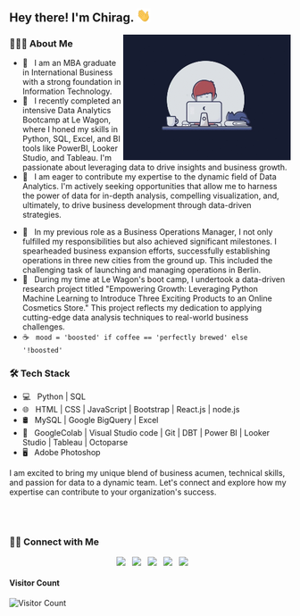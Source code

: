 <h2> Hey there! I'm Chirag. <img src="https://github.com/AryaChirag/AryaChirag/blob/main/Hi.gif" width="25"></h2>

<img align="right" alt="GIF" src="https://github.com/AryaChirag/AryaChirag/blob/main/workspace.gif" width="300"/>

<!-- https://raw.githubusercontent.com/devSouvik/devSouvik/master/gif3.gif -->

<h3> 👨🏻‍💻 About Me </h3>

- 👋 &nbsp; I am an MBA graduate in International Business with a strong foundation in Information Technology. 
- 🚀 &nbsp; I recently completed an intensive Data Analytics Bootcamp at Le Wagon, where I honed my skills in Python, SQL, Excel, and BI tools like PowerBI, Looker Studio, and Tableau. I'm passionate about leveraging data to drive insights and business growth.
- 👯 &nbsp; I am eager to contribute my expertise to the dynamic field of Data Analytics. I'm actively seeking opportunities that allow me to harness the power of data for in-depth analysis, compelling visualization, and, ultimately, to drive business development through data-driven strategies.
<!--
- 💼 &nbsp; Developer by profession.
-->
- 🌱 &nbsp; In my previous role as a Business Operations Manager, I not only fulfilled my responsibilities but also achieved significant milestones. I spearheaded business expansion efforts, successfully establishing operations in three new cities from the ground up. This included the challenging task of launching and managing operations in Berlin. 
- 🔭 &nbsp; During my time at Le Wagon's boot camp, I undertook a data-driven research project titled "Empowering Growth: Leveraging Python Machine Learning to Introduce Three Exciting Products to an Online Cosmetics Store." This project reflects my dedication to applying cutting-edge data analysis techniques to real-world business challenges.
- ☕ &nbsp; `mood = 'boosted' if coffee == 'perfectly brewed' else '!boosted'`

<h3>🛠 Tech Stack</h3>

- 💻 &nbsp; Python | SQL
- 🌐 &nbsp; HTML | CSS | JavaScript | Bootstrap | React.js | node.js
- 🛢 &nbsp; MySQL | Google BigQuery | Excel
- 🔧 &nbsp; GoogleColab | Visual Studio code | Git | DBT | Power BI | Looker Studio | Tableau |  Octoparse
- 🖥 &nbsp; Adobe Photoshop

I am excited to bring my unique blend of business acumen, technical skills, and passion for data to a dynamic team. Let's connect and explore how my expertise can contribute to your organization's success.

<br>

<!-- ![souvik's Github Stats](https://github-readme-stats.vercel.app/api?username=devSouvik&show_icons=true&title_color=fff&icon_color=79ff97&text_color=9f9f9f&bg_color=151515) -->

<!--<img align="center" src="https://github-readme-stats.vercel.app/api?username=devSouvik&include_all_commits=true&count_private=true&show_icons=true&line_height=20&title_color=7A7ADB&icon_color=2234AE&text_color=D3D3D3&bg_color=0,000000,130F40" alt="devSouvik's Github Stats"> -->

</br>


<!--[![Top Langs](https://github-readme-stats.vercel.app/api/top-langs/?username=devSouvik&layout=compact&text_color=daf7dc&bg_color=151515)](https://github.com/devSouvik/github-readme-stats)-->

<h3> 🤝🏻 Connect with Me </h3>

<p align="center">
&nbsp; <a href="https://www.linkedin.com/in/chiragarya/" target="_blank" rel="noopener noreferrer"><img src="https://img.icons8.com/plasticine/100/000000/linkedin.png" width="50" /></a>
&nbsp; <a href="mailto:erchirag.arya@gmail.com" target="_blank" rel="noopener noreferrer"><img src="https://img.icons8.com/plasticine/100/000000/gmail.png"  width="50" /></a>
&nbsp; <a href="https://twitter.com/i_chirag_arya" target="_blank" rel="noopener noreferrer"><img src="https://img.icons8.com/plasticine/100/000000/twitter.png" width="50" /></a>  
&nbsp; <a href="https://www.instagram.com/littlearyan16/" target="_blank" rel="noopener noreferrer"><img src="https://img.icons8.com/plasticine/100/000000/instagram-new.png" width="50" /></a>
&nbsp; <a href="https://public.tableau.com/app/profile/chirag.arya4385" target="_blank" rel="noopener noreferrer"><img src="https://img.icons8.com/color/48/000000/tableau-software.png" width="33" /></a>
</p>

<!-- Aaahhhhhh !! My contribution grapgh is getting eaten... 😶 -->
<!-- <p> 
 <img src="https://raw.githubusercontent.com/devSouvik/devSouvik/output/github-contribution-grid-snake.gif" />
</p> -->

<!-- addded on 3rd May 2021 -->

#### **Visitor Count**
 ![Visitor Count](https://profile-counter.glitch.me/{AryaChirag}/count.svg)
